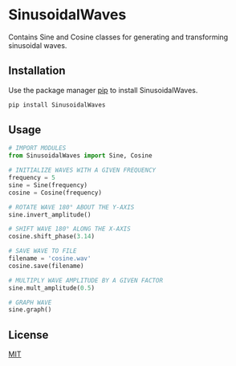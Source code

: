 # SinusoidalWaves
Contains Sine and Cosine classes for generating and transforming sinusoidal waves.

## Installation
Use the package manager [pip](https://pip.pypa.io/en/stable/) to install SinusoidalWaves.
```bash
pip install SinusoidalWaves
```

## Usage
```python
# IMPORT MODULES
from SinusoidalWaves import Sine, Cosine

# INITIALIZE WAVES WITH A GIVEN FREQUENCY
frequency = 5
sine = Sine(frequency)
cosine = Cosine(frequency)

# ROTATE WAVE 180° ABOUT THE Y-AXIS
sine.invert_amplitude()

# SHIFT WAVE 180° ALONG THE X-AXIS
cosine.shift_phase(3.14)

# SAVE WAVE TO FILE
filename = 'cosine.wav'
cosine.save(filename)

# MULTIPLY WAVE AMPLITUDE BY A GIVEN FACTOR
sine.mult_amplitude(0.5)

# GRAPH WAVE
sine.graph()
```

## License
[MIT](https://choosealicense.com/licenses/mit/)
